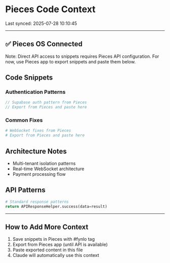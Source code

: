 # Pieces Code Context

Last synced: 2025-07-28 10:10:45

---

## ✅ Pieces OS Connected

Note: Direct API access to snippets requires Pieces API configuration.
For now, use Pieces app to export snippets and paste them below.

## Code Snippets

### Authentication Patterns

```typescript
// Supabase auth pattern from Pieces
// Export from Pieces and paste here
```

### Common Fixes

```python
# WebSocket fixes from Pieces
# Export from Pieces and paste here
```

## Architecture Notes

- Multi-tenant isolation patterns
- Real-time WebSocket architecture
- Payment processing flow

## API Patterns

```python
# Standard response patterns
return APIResponseHelper.success(data=result)
```

---

## How to Add More Context

1. Save snippets in Pieces with #fynlo tag
2. Export from Pieces app (until API is available)
3. Paste exported content in this file
4. Claude will automatically use this context
